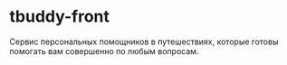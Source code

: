 # tbuddy-front
Сервис персональных помощников в путешествиях,  которые готовы помогать вам совершенно по любым вопросам.
